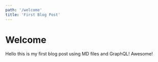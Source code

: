 ```yaml
---
path: '/welcome'
title: 'First Blog Post'
---
```


# Welcome

Hello this is my first blog post using MD files and GraphQL! Awesome!